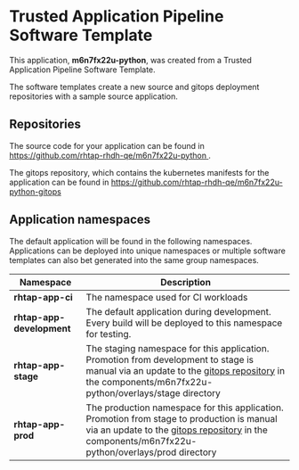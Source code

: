 # Trusted Application Pipeline Software Template

This application, **m6n7fx22u-python**, was created from a Trusted Application Pipeline Software Template.

The software templates create a new source and gitops deployment repositories with a sample source application. 

## Repositories

The source code for your application can be found in [https://github.com/rhtap-rhdh-qe/m6n7fx22u-python ](https://github.com/rhtap-rhdh-qe/m6n7fx22u-python ).
 
The gitops repository, which contains the kubernetes manifests for the application can be found in 
[https://github.com/rhtap-rhdh-qe/m6n7fx22u-python-gitops ](https://github.com/rhtap-rhdh-qe/m6n7fx22u-python-gitops ) 

## Application namespaces 

The default application will be found in the following namespaces. Applications can be deployed into unique namespaces or multiple software templates can also bet generated into the same group namespaces.  

|  Namespace   |  Description   |  
| -------- | -------- |
| **rhtap-app-ci** | The namespace used for CI workloads |
| **rhtap-app-development** | The default application during development. Every build will be deployed to this namespace for testing. |
| **rhtap-app-stage** | The staging namespace for this application. Promotion from development to stage is manual via an update to the [gitops repository](https://github.com/rhtap-rhdh-qe/m6n7fx22u-python-gitops ) in the components/m6n7fx22u-python/overlays/stage directory |
| **rhtap-app-prod** | The production namespace for this application. Promotion from stage to production is manual via an update to the [gitops repository](https://github.com/rhtap-rhdh-qe/m6n7fx22u-python-gitops ) in the components/m6n7fx22u-python/overlays/prod directory |